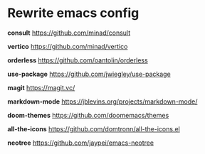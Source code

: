 # Rewrite emacs config

**consult** <https://github.com/minad/consult>

**vertico** <https://github.com/minad/vertico>

**orderless** <https://github.com/oantolin/orderless>

**use-package** <https://github.com/jwiegley/use-package>

**magit** <https://magit.vc/>

**markdown-mode** <https://jblevins.org/projects/markdown-mode/>

**doom-themes** <https://github.com/doomemacs/themes>

**all-the-icons** <https://github.com/domtronn/all-the-icons.el>

**neotree** <https://github.com/jaypei/emacs-neotree>
